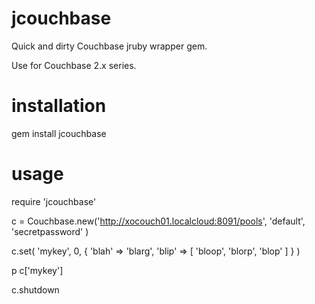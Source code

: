 jcouchbase
==========

Quick and dirty Couchbase jruby wrapper gem.

Use for Couchbase 2.x series.

installation
============

gem install jcouchbase

usage
=====

require 'jcouchbase'

c = Couchbase.new('http://xocouch01.localcloud:8091/pools', 'default', 'secretpassword' )

c.set( 'mykey', 0, { 'blah' => 'blarg', 'blip' => [ 'bloop', 'blorp', 'blop' ] } )

p c['mykey']

c.shutdown

